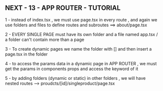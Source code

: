 ## NEXT - 13 - APP ROUTER - TUTORIAL

<!-- ^ APP ROUTING -->
1 - instead of index.tsx  , we must use page.tsx in every route , and again we use folders and files to define routes and subroutes ==> about/page.tsx

2 - EVERY SINGLE PAGE must have its own folder and a file named app.tsx / a folder can't contain more than a page

<!-- ^ DYNAMIC ROUTES -->
3 - To create dynamic pages we name the folder with [] and then insert a page.tsx in the folder

4 - to access the params data in a dynamic page in APP ROUTER  , we must get the params in components props and access the keyword of it

<!-- ^ NESTED ROUTES -->
5 - by adding folders (dynamic or static) in other folders , we will have nested routes --> proudcts/[id]/singleproduct/page.tsx

